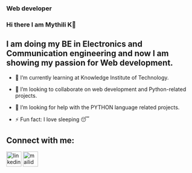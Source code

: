 ### Web developer
###  Hi there I am Mythili K👋
 
   ## I am doing my BE in Electronics and Communication engineering and now I am showing my passion for Web development.

- 🌱 I’m currently learning at Knowledge Institute of Technology.

- 👯 I’m looking to collaborate on web development and Python-related projects.

- 🤔 I’m looking for help with the PYTHON language related projects.

- ⚡ Fun fact: I love sleeping 😴



## Connect with me:
[<img src='https://cdn.jsdelivr.net/npm/simple-icons@3.0.1/icons/linkedin.svg' alt='linkedin' height='40'>](https://www.linkedin.com/in/mythili-kumar-0a1124193)
[<img src='https://tse3.mm.bing.net/th?id=OIP.7YMAqypGyOTe9oJgMq6WCgHaF7&pid=Api&P=0&w=192&h=154' alt = 'mailid' height='40'>](mailto:mythilikumar2002@gmail.com)



